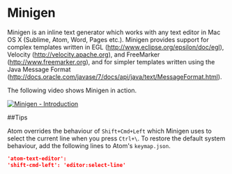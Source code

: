 # Minigen

Minigen is an inline text generator which works with any text editor in Mac OS X (Sublime, Atom, Word, Pages etc.). Minigen provides support for complex templates written in EGL (http://www.eclipse.org/epsilon/doc/egl), Velocity (http://velocity.apache.org), and FreeMarker (http://www.freemarker.org), and for simpler templates written using the Java Message Format (http://docs.oracle.com/javase/7/docs/api/java/text/MessageFormat.html).

The following video shows Minigen in action.

[![Minigen - Introduction](http://img.youtube.com/vi/0Nn3nuS6bC4/0.jpg)](https://www.youtube.com/watch?v=0Nn3nuS6bC4)

##Tips

Atom overrides the behaviour of `Shift+Cmd+Left` which Minigen uses to select the current line when you press `Ctrl+\`. To restore the default system behaviour, add the following lines to Atom's `keymap.json`.

```json
'atom-text-editor':
'shift-cmd-left': 'editor:select-line'
```

